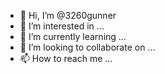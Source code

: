 - 👋 Hi, I’m @3260gunner
- 👀 I’m interested in ...
- 🌱 I’m currently learning ...
- 💞️ I’m looking to collaborate on ...
- 📫 How to reach me ...

<!---
3260gunner/3260gunner is a ✨ special ✨ repository because its `README.md` (this file) appears on your GitHub profile.
You can click the Preview link to take a look at your changes.
--->
